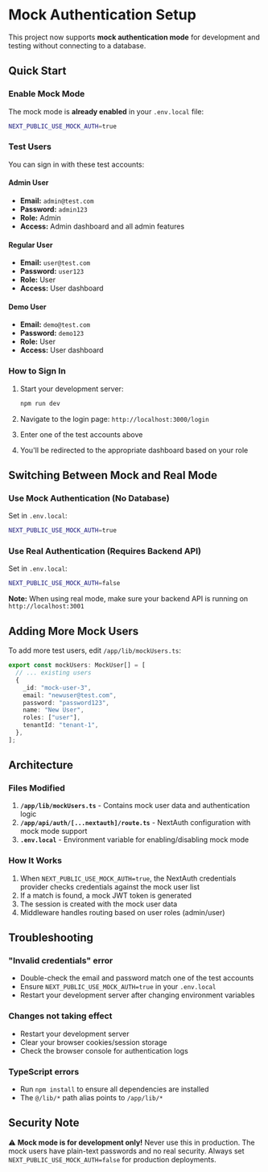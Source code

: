 # Mock Authentication Setup

This project now supports **mock authentication mode** for development and testing without connecting to a database.

## Quick Start

### Enable Mock Mode

The mock mode is **already enabled** in your `.env.local` file:

```bash
NEXT_PUBLIC_USE_MOCK_AUTH=true
```

### Test Users

You can sign in with these test accounts:

#### Admin User
- **Email:** `admin@test.com`
- **Password:** `admin123`
- **Role:** Admin
- **Access:** Admin dashboard and all admin features

#### Regular User
- **Email:** `user@test.com`
- **Password:** `user123`
- **Role:** User
- **Access:** User dashboard

#### Demo User
- **Email:** `demo@test.com`
- **Password:** `demo123`
- **Role:** User
- **Access:** User dashboard

### How to Sign In

1. Start your development server:
   ```bash
   npm run dev
   ```

2. Navigate to the login page: `http://localhost:3000/login`

3. Enter one of the test accounts above

4. You'll be redirected to the appropriate dashboard based on your role

## Switching Between Mock and Real Mode

### Use Mock Authentication (No Database)
Set in `.env.local`:
```bash
NEXT_PUBLIC_USE_MOCK_AUTH=true
```

### Use Real Authentication (Requires Backend API)
Set in `.env.local`:
```bash
NEXT_PUBLIC_USE_MOCK_AUTH=false
```

**Note:** When using real mode, make sure your backend API is running on `http://localhost:3001`

## Adding More Mock Users

To add more test users, edit `/app/lib/mockUsers.ts`:

```typescript
export const mockUsers: MockUser[] = [
  // ... existing users
  {
    _id: "mock-user-3",
    email: "newuser@test.com",
    password: "password123",
    name: "New User",
    roles: ["user"],
    tenantId: "tenant-1",
  },
];
```

## Architecture

### Files Modified

1. **`/app/lib/mockUsers.ts`** - Contains mock user data and authentication logic
2. **`/app/api/auth/[...nextauth]/route.ts`** - NextAuth configuration with mock mode support
3. **`.env.local`** - Environment variable for enabling/disabling mock mode

### How It Works

1. When `NEXT_PUBLIC_USE_MOCK_AUTH=true`, the NextAuth credentials provider checks credentials against the mock user list
2. If a match is found, a mock JWT token is generated
3. The session is created with the mock user data
4. Middleware handles routing based on user roles (admin/user)

## Troubleshooting

### "Invalid credentials" error
- Double-check the email and password match one of the test accounts
- Ensure `NEXT_PUBLIC_USE_MOCK_AUTH=true` in your `.env.local`
- Restart your development server after changing environment variables

### Changes not taking effect
- Restart your development server
- Clear your browser cookies/session storage
- Check the browser console for authentication logs

### TypeScript errors
- Run `npm install` to ensure all dependencies are installed
- The `@/lib/*` path alias points to `/app/lib/*`

## Security Note

⚠️ **Mock mode is for development only!** Never use this in production. The mock users have plain-text passwords and no real security. Always set `NEXT_PUBLIC_USE_MOCK_AUTH=false` for production deployments.

